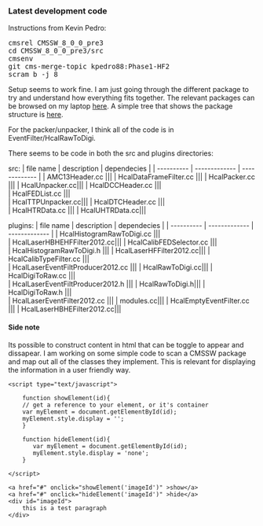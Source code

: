 ### Latest development code ###

Instructions from Kevin Pedro:

<pre>
cmsrel CMSSW_8_0_0_pre3
cd CMSSW_8_0_0_pre3/src
cmsenv
git cms-merge-topic kpedro88:Phase1-HF2
scram b -j 8
</pre>

Setup seems to work fine.  I am just going through the different package to try and understand how everything fits
together.  The relevant packages can be browsed on my laptop [here](file:///Users/awhitbe1/HFreco/). A simple 
tree that shows the package structure is [here](file:///Users/awhitbe1/HFreco/test.html).

For the packer/unpacker, I think all of the code is in EventFilter/HcalRawToDigi.

There seems to be code in both the src and plugins directories:

src:
| file name  | description   | dependecies   |
| ---------- | ------------- | ------------- |
| AMC13Header.cc          ||| 
| HcalDataFrameFilter.cc  ||| 
| HcalPacker.cc           ||| 
| HcalUnpacker.cc||| 
| HcalDCCHeader.cc   |||      
| HcalFEDList.cc         |||  
| HcalTTPUnpacker.cc||| 
| HcalDTCHeader.cc      |||   
| HcalHTRData.cc          ||| 
| HcalUHTRData.cc||| 

plugins:
| file name  | description   | dependecies   |
| ---------- | ------------- | ------------- |
| HcalHistogramRawToDigi.cc |||         
| HcalLaserHBHEHFFilter2012.cc|||
| HcalCalibFEDSelector.cc        |||    
| HcalHistogramRawToDigi.h          ||| 
| HcalLaserHFFilter2012.cc|||
| HcalCalibTypeFilter.cc     |||        
| HcalLaserEventFiltProducer2012.cc  |||
| HcalRawToDigi.cc|||
| HcalDigiToRaw.cc   |||                
| HcalLaserEventFiltProducer2012.h   |||
| HcalRawToDigi.h|||
| HcalDigiToRaw.h   |||                 
| HcalLaserEventFilter2012.cc        |||
| modules.cc|||
| HcalEmptyEventFilter.cc            |||
| HcalLaserHBHEFilter2012.cc||| 


#### Side note ####

Its possible to construct content in html that can be toggle to appear and dissapear.  I am working on
some simple code to scan a CMSSW package and map out all of the classes they implement.  This is 
relevant for displaying the information in a user friendly way.

	<script type="text/javascript">
	
    	function showElement(id){
       	// get a reference to your element, or it's container
       	var myElement = document.getElementById(id);
       	myElement.style.display = '';
       	}

	    function hideElement(id){
	       var myElement = document.getElementById(id);
	       myElement.style.display = 'none';
   		}

	</script>

    <a href="#" onclick="showElement('imageId')" >show</a>
    <a href="#" onclick="hideElement('imageId')" >hide</a>
	<div id="imageId">
		this is a test paragraph
	</div>

